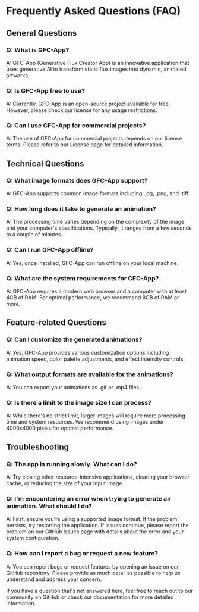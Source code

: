 # Frequently Asked Questions (FAQ)

## General Questions

### Q: What is GFC-App?
A: GFC-App (Generative Flux Creator App) is an innovative application that uses generative AI to transform static flux images into dynamic, animated artworks.

### Q: Is GFC-App free to use?
A: Currently, GFC-App is an open-source project available for free. However, please check our license for any usage restrictions.

### Q: Can I use GFC-App for commercial projects?
A: The use of GFC-App for commercial projects depends on our license terms. Please refer to our License page for detailed information.

## Technical Questions

### Q: What image formats does GFC-App support?
A: GFC-App supports common image formats including .jpg, .png, and .tiff.

### Q: How long does it take to generate an animation?
A: The processing time varies depending on the complexity of the image and your computer's specifications. Typically, it ranges from a few seconds to a couple of minutes.

### Q: Can I run GFC-App offline?
A: Yes, once installed, GFC-App can run offline on your local machine.

### Q: What are the system requirements for GFC-App?
A: GFC-App requires a modern web browser and a computer with at least 4GB of RAM. For optimal performance, we recommend 8GB of RAM or more.

## Feature-related Questions

### Q: Can I customize the generated animations?
A: Yes, GFC-App provides various customization options including animation speed, color palette adjustments, and effect intensity controls.

### Q: What output formats are available for the animations?
A: You can export your animations as .gif or .mp4 files.

### Q: Is there a limit to the image size I can process?
A: While there's no strict limit, larger images will require more processing time and system resources. We recommend using images under 4000x4000 pixels for optimal performance.

## Troubleshooting

### Q: The app is running slowly. What can I do?
A: Try closing other resource-intensive applications, clearing your browser cache, or reducing the size of your input image.

### Q: I'm encountering an error when trying to generate an animation. What should I do?
A: First, ensure you're using a supported image format. If the problem persists, try restarting the application. If issues continue, please report the problem on our GitHub issues page with details about the error and your system configuration.

### Q: How can I report a bug or request a new feature?
A: You can report bugs or request features by opening an issue on our GitHub repository. Please provide as much detail as possible to help us understand and address your concern.

If you have a question that's not answered here, feel free to reach out to our community on GitHub or check our documentation for more detailed information.
